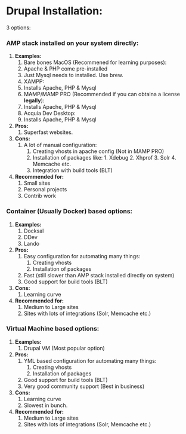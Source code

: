 # Drupal Installation:

3 options:
### AMP stack installed on your system directly:
1. **Examples:**
    1. Bare bones MacOS (Recommened for learning purposes):
      1. Apache & PHP come pre-installed
      2. Just Mysql needs to installed. Use brew.
    2. XAMPP:
      3. Installs Apache, PHP & Mysql
    3. MAMP/MAMP PRO (Recommended if you can obtaina a license **legally**):
      4. Installs Apache, PHP & Mysql
    4. Acquia Dev Desktop:
      5. Installs Apache, PHP & Mysql
2. **Pros:**
    1. Superfast websites.
3. **Cons:**
    1. A lot of manual configuration:
          1. Creating vhosts in apache config (Not in MAMP PRO)
          2. Installation of packages like:
            1. Xdebug
            2. Xhprof
            3. Solr
            4. Memcache etc.
          3. Integration with build tools (BLT)
4. **Recommended for:**
   1. Small sites
   2. Personal projects
   3. Contrib work
### Container (Usually Docker) based options:
1. **Examples:**
   1. Docksal
   2. DDev
   3. Lando
2. **Pros:**
   1. Easy configuration for automating many things:
      1. Creating vhosts
      2. Installation of packages
   2. Fast (still slower than AMP stack installed directly on system)
   3. Good support for build tools (BLT)
3. **Cons:**
   1. Learning curve
4. **Recommended for:**
   1. Medium to Large sites
   2. Sites with lots of integrations (Solr, Memcache etc.)
### Virtual Machine based options:
1. **Examples:**
   1. Drupal VM (Most popular option)
2. **Pros:**
   1. YML based configuration for automating many things:
      1. Creating vhosts
      2. Installation of packages
   2. Good support for build tools (BLT)
   3. Very good community support (Best in business)
3. **Cons:**
   1. Learning curve
   2. Slowest in bunch.
4. **Recommended for:**
   1. Medium to Large sites
   2. Sites with lots of integrations (Solr, Memcache etc.)
